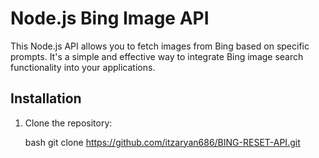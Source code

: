 # Node.js Bing Image API

This Node.js API allows you to fetch images from Bing based on specific prompts. It's a simple and effective way to integrate Bing image search functionality into your applications.

## Installation

1. Clone the repository:

   bash
   git clone https://github.com/itzaryan686/BING-RESET-API.git
